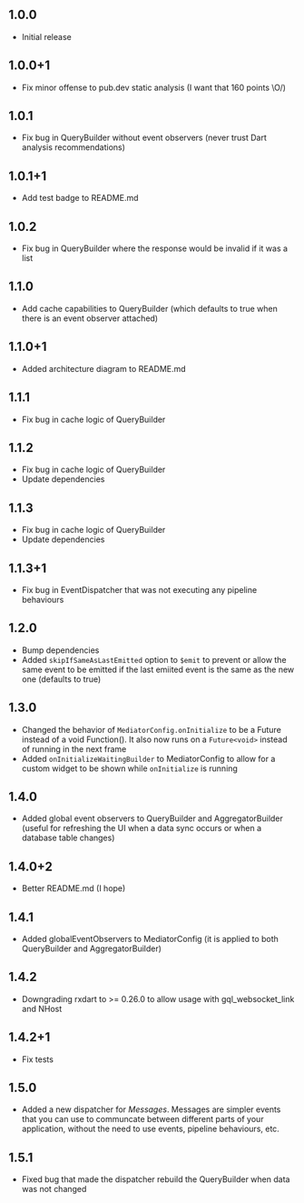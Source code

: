 ## 1.0.0

* Initial release

## 1.0.0+1

* Fix minor offense to pub.dev static analysis (I want that 160 points \O/)

## 1.0.1

* Fix bug in QueryBuilder without event observers (never trust Dart analysis recommendations)

## 1.0.1+1

* Add test badge to README.md

## 1.0.2

* Fix bug in QueryBuilder where the response would be invalid if it was a list

## 1.1.0

* Add cache capabilities to QueryBuilder (which defaults to true when there is an event observer attached)

## 1.1.0+1

* Added architecture diagram to README.md

## 1.1.1

* Fix bug in cache logic of QueryBuilder

## 1.1.2

* Fix bug in cache logic of QueryBuilder
* Update dependencies

## 1.1.3

* Fix bug in cache logic of QueryBuilder
* Update dependencies

## 1.1.3+1

* Fix bug in EventDispatcher that was not executing any pipeline behaviours

## 1.2.0

* Bump dependencies
* Added `skipIfSameAsLastEmitted` option to `$emit` to prevent or allow the same event to be emitted if the last emiited event is the same as the new one (defaults to true)

## 1.3.0

* Changed the behavior of `MediatorConfig.onInitialize` to be a Future<void> instead of a void Function(). It also now runs on a `Future<void>` instead of running in the next frame
* Added `onInitializeWaitingBuilder` to MediatorConfig to allow for a custom widget to be shown while `onInitialize` is running

## 1.4.0

* Added global event observers to QueryBuilder and AggregatorBuilder (useful for refreshing the UI when a data sync occurs or when a database table changes)

## 1.4.0+2

* Better README.md (I hope)

## 1.4.1

* Added globalEventObservers to MediatorConfig (it is applied to both QueryBuilder and AggregatorBuilder)

## 1.4.2

* Downgrading rxdart to >= 0.26.0 to allow usage with gql_websocket_link and NHost

## 1.4.2+1

* Fix tests

## 1.5.0

* Added a new dispatcher for *Messages*. Messages are simpler events that you can use to communcate between different parts of your application, without the need to use events, pipeline behaviours, etc.

## 1.5.1

* Fixed bug that made the dispatcher rebuild the QueryBuilder when data was not changed